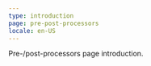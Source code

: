 ```yaml
---
type: introduction
page: pre-post-processors
locale: en-US
---
```

Pre-/post-processors page introduction.
